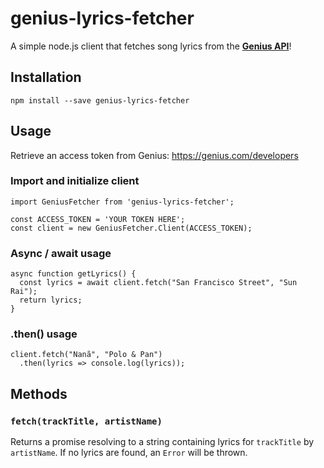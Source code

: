 # genius-lyrics-fetcher
A simple node.js client that fetches song lyrics from the [**Genius API**](https://docs.genius.com/)!

## Installation

```
npm install --save genius-lyrics-fetcher
```

## Usage

Retrieve an access token from Genius: https://genius.com/developers

### Import and initialize client
```
import GeniusFetcher from 'genius-lyrics-fetcher';

const ACCESS_TOKEN = 'YOUR TOKEN HERE';
const client = new GeniusFetcher.Client(ACCESS_TOKEN);
```

### Async / await usage
```
async function getLyrics() {
  const lyrics = await client.fetch("San Francisco Street", "Sun Rai");
  return lyrics;
}
```

### .then() usage
```
client.fetch("Nanã", "Polo & Pan")
  .then(lyrics => console.log(lyrics));
```

## Methods

### `fetch(trackTitle, artistName)`

Returns a promise resolving to a string containing lyrics for `trackTitle` by `artistName`. If no lyrics are found, an `Error` will be thrown.
